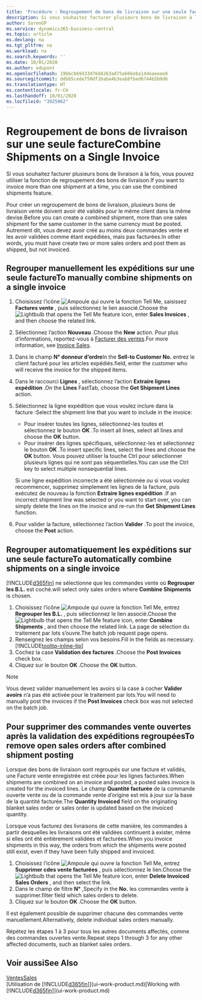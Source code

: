 ```yaml
---
title: 'Procédure : Regroupement de bons de livraison sur une seule facture | Microsoft Docs'
description: Si vous souhaitez facturer plusieurs bons de livraison à la fois, vous pouvez utiliser la fonction de regroupement des bons de livraison.
author: SorenGP
ms.service: dynamics365-business-central
ms.topic: article
ms.devlang: na
ms.tgt_pltfrm: na
ms.workload: na
ms.search.keywords: ''
ms.date: 10/01/2020
ms.author: edupont
ms.openlocfilehash: 19b6cb69d33d76d4263ad75a666eba14deaeeae8
ms.sourcegitcommit: ddbb5cede750df1baba4b3eab8fbed6744b5b9d6
ms.translationtype: HT
ms.contentlocale: fr-CH
ms.lasthandoff: 10/01/2020
ms.locfileid: "3925962"
---
```

# <a name="combine-shipments-on-a-single-invoice"></a><span data-ttu-id="ea143-103">Regroupement de bons de livraison sur une seule facture</span><span class="sxs-lookup"><span data-stu-id="ea143-103">Combine Shipments on a Single Invoice</span></span>
<span data-ttu-id="ea143-104">Si vous souhaitez facturer plusieurs bons de livraison à la fois, vous pouvez utiliser la fonction de regroupement des bons de livraison.</span><span class="sxs-lookup"><span data-stu-id="ea143-104">If you want to invoice more than one shipment at a time, you can use the combined shipments feature.</span></span>  

<span data-ttu-id="ea143-105">Pour créer un regroupement de bons de livraison, plusieurs bons de livraison vente doivent avoir été validés pour le même client dans la même devise.</span><span class="sxs-lookup"><span data-stu-id="ea143-105">Before you can create a combined shipment, more than one sales shipment for the same customer in the same currency must be posted.</span></span> <span data-ttu-id="ea143-106">Autrement dit, vous devez avoir créé au moins deux commandes vente et les avoir validées comme étant expédiées, mais pas facturées.</span><span class="sxs-lookup"><span data-stu-id="ea143-106">In other words, you must have create two or more sales orders and post them as shipped, but not invoiced.</span></span> 

## <a name="to-manually-combine-shipments-on-a-single-invoice"></a><span data-ttu-id="ea143-107">Regrouper manuellement les expéditions sur une seule facture</span><span class="sxs-lookup"><span data-stu-id="ea143-107">To manually combine shipments on a single invoice</span></span>  
1. <span data-ttu-id="ea143-108">Choisissez l’icône ![Ampoule qui ouvre la fonction Tell Me](media/ui-search/search_small.png "Dites-moi ce que vous voulez faire"), saisissez **Factures vente** , puis sélectionnez le lien associé.</span><span class="sxs-lookup"><span data-stu-id="ea143-108">Choose the ![Lightbulb that opens the Tell Me feature](media/ui-search/search_small.png "Tell me what you want to do") icon, enter **Sales Invoices** , and then choose the related link.</span></span>  
2. <span data-ttu-id="ea143-109">Sélectionnez l’action **Nouveau** .</span><span class="sxs-lookup"><span data-stu-id="ea143-109">Choose the **New** action.</span></span> <span data-ttu-id="ea143-110">Pour plus d’informations, reportez-vous à [Facturer des ventes](sales-how-invoice-sales.md).</span><span class="sxs-lookup"><span data-stu-id="ea143-110">For more information, see [Invoice Sales](sales-how-invoice-sales.md).</span></span>
3. <span data-ttu-id="ea143-111">Dans le champ **N° donneur d’ordre**</span><span class="sxs-lookup"><span data-stu-id="ea143-111">In the **Sell-to Customer No.**</span></span> <span data-ttu-id="ea143-112">entrez le client facturé pour les articles expédiés.</span><span class="sxs-lookup"><span data-stu-id="ea143-112">field, enter the customer who will receive the invoice for the shipped items.</span></span>  
4. <span data-ttu-id="ea143-113">Dans le raccourci **Lignes** , sélectionnez l’action **Extraire lignes expédition** .</span><span class="sxs-lookup"><span data-stu-id="ea143-113">On the **Lines** FastTab, choose the **Get Shipment Lines** action.</span></span>  
5. <span data-ttu-id="ea143-114">Sélectionnez la ligne expédition que vous voulez inclure dans la facture :</span><span class="sxs-lookup"><span data-stu-id="ea143-114">Select the shipment line that you want to include in the invoice:</span></span>  

    - <span data-ttu-id="ea143-115">Pour insérer toutes les lignes, sélectionnez-les toutes et sélectionnez le bouton **OK** .</span><span class="sxs-lookup"><span data-stu-id="ea143-115">To insert all lines, select all lines and choose the **OK** button.</span></span>  
    - <span data-ttu-id="ea143-116">Pour insérer des lignes spécifiques, sélectionnez-les et sélectionnez le bouton **OK** .</span><span class="sxs-lookup"><span data-stu-id="ea143-116">To insert specific lines, select the lines and choose the **OK** button.</span></span> <span data-ttu-id="ea143-117">Vous pouvez utiliser la touche Ctrl pour sélectionner plusieurs lignes qui ne sont pas séquentielles.</span><span class="sxs-lookup"><span data-stu-id="ea143-117">You can use the Ctrl key to select multiple nonsequential lines.</span></span>  

    <span data-ttu-id="ea143-118">Si une ligne expédition incorrecte a été sélectionnée ou si vous voulez recommencer, supprimez simplement les lignes de la facture, puis exécutez de nouveau la fonction **Extraire lignes expédition** .</span><span class="sxs-lookup"><span data-stu-id="ea143-118">If an incorrect shipment line was selected or you want to start over, you can simply delete the lines on the invoice and re-run the **Get Shipment Lines** function.</span></span>  
7. <span data-ttu-id="ea143-119">Pour valider la facture, sélectionnez l’action **Valider** .</span><span class="sxs-lookup"><span data-stu-id="ea143-119">To post the invoice, choose the **Post** action.</span></span>  

## <a name="to-automatically-combine-shipments-on-a-single-invoice"></a><span data-ttu-id="ea143-120">Regrouper automatiquement les expéditions sur une seule facture</span><span class="sxs-lookup"><span data-stu-id="ea143-120">To automatically combine shipments on a single invoice</span></span>  
[!INCLUDE[d365fin](includes/d365fin_md.md)] <span data-ttu-id="ea143-121">ne sélectionne que les commandes vente où **Regrouper les B.L.** est coché.</span><span class="sxs-lookup"><span data-stu-id="ea143-121">will select only sales orders where **Combine Shipments** is chosen.</span></span> 

1. <span data-ttu-id="ea143-122">Choisissez l’icône ![Ampoule qui ouvre la fonction Tell Me](media/ui-search/search_small.png "Dites-moi ce que vous voulez faire"), entrez **Regrouper les B.L.** , puis sélectionnez le lien associé.</span><span class="sxs-lookup"><span data-stu-id="ea143-122">Choose the ![Lightbulb that opens the Tell Me feature](media/ui-search/search_small.png "Tell me what you want to do") icon, enter **Combine Shipments** , and then choose the related link.</span></span> <span data-ttu-id="ea143-123">La page de sélection du traitement par lots s’ouvre.</span><span class="sxs-lookup"><span data-stu-id="ea143-123">The batch job request page opens.</span></span>  
2. <span data-ttu-id="ea143-124">Renseignez les champs selon vos besoins.</span><span class="sxs-lookup"><span data-stu-id="ea143-124">Fill in the fields as necessary.</span></span> [!INCLUDE[tooltip-inline-tip](includes/tooltip-inline-tip_md.md)]
3. <span data-ttu-id="ea143-125">Cochez la case **Validation des factures** .</span><span class="sxs-lookup"><span data-stu-id="ea143-125">Choose the **Post Invoices** check box.</span></span>  
4. <span data-ttu-id="ea143-126">Cliquez sur le bouton **OK** .</span><span class="sxs-lookup"><span data-stu-id="ea143-126">Choose the **OK** button.</span></span>  

> [!NOTE]  
>  <span data-ttu-id="ea143-127">Vous devez valider manuellement les avoirs si la case à cocher **Valider avoirs** n’a pas été activée pour le traitement par lots.</span><span class="sxs-lookup"><span data-stu-id="ea143-127">You will need to manually post the invoices if the **Post Invoices** check box was not selected on the batch job.</span></span>  

## <a name="to-remove-open-sales-orders-after-combined-shipment-posting"></a><span data-ttu-id="ea143-128">Pour supprimer des commandes vente ouvertes après la validation des expéditions regroupées</span><span class="sxs-lookup"><span data-stu-id="ea143-128">To remove open sales orders after combined shipment posting</span></span> 
<span data-ttu-id="ea143-129">Lorsque des bons de livraison sont regroupés sur une facture et validés, une Facture vente enregistrée est créée pour les lignes facturées.</span><span class="sxs-lookup"><span data-stu-id="ea143-129">When shipments are combined on an invoice and posted, a posted sales invoice is created for the invoiced lines.</span></span> <span data-ttu-id="ea143-130">Le champ **Quantité facturée** de la commande ouverte vente ou de la commande vente d’origine est mis à jour sur la base de la quantité facturée.</span><span class="sxs-lookup"><span data-stu-id="ea143-130">The **Quantity Invoiced** field on the originating blanket sales order or sales order is updated based on the invoiced quantity.</span></span>  

<span data-ttu-id="ea143-131">Lorsque vous facturez des livraisons de cette manière, les commandes à partir desquelles les livraisons ont été validées continuent à exister, même si elles ont été entièrement validées et facturées.</span><span class="sxs-lookup"><span data-stu-id="ea143-131">When you invoice shipments in this way, the orders from which the shipments were posted still exist, even if they have been fully shipped and invoiced.</span></span>   

1. <span data-ttu-id="ea143-132">Choisissez l’icône ![Ampoule qui ouvre la fonction Tell Me](media/ui-search/search_small.png "Dites-moi ce que vous voulez faire"), entrez **Supprimer cdes vente facturées** , puis sélectionnez le lien.</span><span class="sxs-lookup"><span data-stu-id="ea143-132">Choose the ![Lightbulb that opens the Tell Me feature](media/ui-search/search_small.png "Tell me what you want to do") icon, enter **Delete Invoiced Sales Orders** , and then select the link.</span></span>  
2. <span data-ttu-id="ea143-133">Dans le champ de filtre **N°** ,</span><span class="sxs-lookup"><span data-stu-id="ea143-133">Specify in the **No.**</span></span> <span data-ttu-id="ea143-134">les commandes vente à supprimer.</span><span class="sxs-lookup"><span data-stu-id="ea143-134">filter field which sales orders to delete.</span></span>  
3. <span data-ttu-id="ea143-135">Cliquez sur le bouton **OK** .</span><span class="sxs-lookup"><span data-stu-id="ea143-135">Choose the **OK** button.</span></span>  

<span data-ttu-id="ea143-136">Il est également possible de supprimer chacune des commandes vente manuellement.</span><span class="sxs-lookup"><span data-stu-id="ea143-136">Alternatively, delete individual sales orders manually.</span></span>  

<span data-ttu-id="ea143-137">Répétez les étapes 1 à 3 pour tous les autres documents affectés, comme des commandes ouvertes vente.</span><span class="sxs-lookup"><span data-stu-id="ea143-137">Repeat steps 1 through 3 for any other affected documents, such as blanket sales orders.</span></span>

## <a name="see-also"></a><span data-ttu-id="ea143-138">Voir aussi</span><span class="sxs-lookup"><span data-stu-id="ea143-138">See Also</span></span>  
[<span data-ttu-id="ea143-139">Ventes</span><span class="sxs-lookup"><span data-stu-id="ea143-139">Sales</span></span>](sales-manage-sales.md)  
<span data-ttu-id="ea143-140">[Utilisation de [!INCLUDE[d365fin](includes/d365fin_md.md)]](ui-work-product.md)</span><span class="sxs-lookup"><span data-stu-id="ea143-140">[Working with [!INCLUDE[d365fin](includes/d365fin_md.md)]](ui-work-product.md)</span></span>
